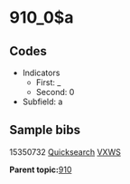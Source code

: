 # 910\_0$a

## Codes

-   Indicators
    -   First: \_
    -   Second: 0
-   Subfield: a

## Sample bibs

15350732 [Quicksearch](https://search.library.yale.edu/catalog/15350732) [VXWS](http://prodorbis.library.yale.edu:7014/vxws/GetHoldingsService?bibId=15350732)

**Parent topic:**[910](../../tags/910/910.md)

